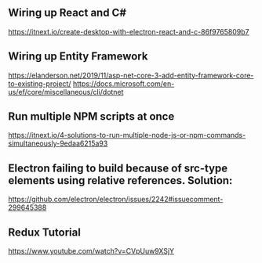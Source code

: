 Wiring up React and C#
--------------------------
https://itnext.io/create-desktop-with-electron-react-and-c-86f9765809b7

Wiring up Entity Framework
--------------------------
https://elanderson.net/2019/11/asp-net-core-3-add-entity-framework-core-to-existing-project/
https://docs.microsoft.com/en-us/ef/core/miscellaneous/cli/dotnet

Run multiple NPM scripts at once
----------------------------------
https://itnext.io/4-solutions-to-run-multiple-node-js-or-npm-commands-simultaneously-9edaa6215a93

Electron failing to build because of src-type elements using relative references. Solution:
--------------------------------------------------------------------------------------------
https://github.com/electron/electron/issues/2242#issuecomment-299645388

Redux Tutorial
--------------
https://www.youtube.com/watch?v=CVpUuw9XSjY

